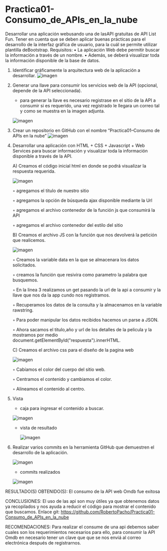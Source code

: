 # Practica01-Consumo_de_APIs_en_la_nube
Desarrollar una aplicación webusando una de lasAPI gratuitas de API List Fun. Tener en cuenta que se deben aplicar buenas prácticas para el desarrollo de la interfaz gráfica de usuario, para la cuál se permite utilizar plantilla deBootstrap.
Requisitos:
    • La aplicación Web debe permitir buscar la información a través de un nombre.
    • Además, se deberá visualizar toda la información disponible de la base de datos. 
    
    
  1. Identificar gráficamente la arquitectura web de la aplicación a desarrollar.
     ![imagen](https://user-images.githubusercontent.com/56565107/114470627-d2eb8100-9bb4-11eb-9900-bc63cb6df60b.png)
     
  2. Generar una llave para consumir los servicios web de la API (opcional, depende de la API seleccionada).
        - para generar la llave es necesario registrase en el sitio de la API a consumir si es requerido, una vez registrado le llegara un correo tal 
          y como se muestra en la imagen adjunta. 
       
        
        ![imagen](https://user-images.githubusercontent.com/56565107/114470781-15ad5900-9bb5-11eb-9264-a43064717ac7.png)


  3. Crear un repositorio en GitHub con el nombre “Practica01–Consumo de APIs en la nube”
        ![imagen](https://user-images.githubusercontent.com/56565107/114470945-61f89900-9bb5-11eb-8b33-b3dd372da58d.png)
        
  4. Desarrollar una aplicación con HTML + CSS + Javascript + Web Services para buscar información y visualizar toda la información disponible 
     a través de la API. 
     
     A) Creamos el código inicial html en donde se podrá visualizar la respuesta requerida.
    
        ![imagen](https://user-images.githubusercontent.com/56565107/114471075-a08e5380-9bb5-11eb-9cd2-8daf12121bb9.png)
        
        
        
        ◦ agregamos el titulo de nuestro sitio
        
        ◦ agregamos la opción de búsqueda ajax disponible mediante la Url
        
        ◦ agregamos el archivo contenedor de la función js que consumirá la API
        
        ◦ agregamos el archivo contenedor del estilo del sitio
        
      B) Creamos el archivo JS con la función que nos devolverá la petición que realicemos.
        
        ![imagen](https://user-images.githubusercontent.com/56565107/114471291-f8c55580-9bb5-11eb-8780-d103a628be6a.png)
        
        
        
        ◦ Creamos la variable data en la que se almacenara los datos solicitados.
        
        ◦ creamos la función que resivira como parametro la palabra que busquemos.
        
        ◦ En la linea 3 realizamos un get pasando la url de la api a consumir y la llave que nos da la app cundo nos registramos.
        
        ◦ Recuperamos los datos de la consulta y la almacenamos en la variable rawstring.
        
        ◦ Para poder manipular los datos recibidos hacemos un parse a JSON.
        
        ◦ Ahora sacamos el titulo,año y url de los detalles de la pelicula y la mostramos por medio document.getElementById("respuesta").innerHTML. 
        
        
      C) Creamos el archivo css para el diseño de la pagina web
      
        ![imagen](https://user-images.githubusercontent.com/56565107/114471498-5eb1dd00-9bb6-11eb-8e8b-eb517a688b32.png)

        
        ◦ Cabíamos el color del cuerpo del sitio web.
        
        ◦ Centramos el contenido y cambiamos el color.
        
        ◦ Alineamos el contenido al centro.

  5. Vista
      - caja para ingresar el contenido a buscar.
      
      ![imagen](https://user-images.githubusercontent.com/56565107/114471632-91f46c00-9bb6-11eb-853b-dedd4a343533.png)
      
      - vista de resultado

        ![imagen](https://user-images.githubusercontent.com/56565107/114471696-a9cbf000-9bb6-11eb-83d1-33a41ffe1997.png)
        
  6. Realizar varios commits en la herramienta GitHub que demuestren el desarrollo de la aplicación.
  
        ![imagen](https://user-images.githubusercontent.com/56565107/114471869-e7c91400-9bb6-11eb-8eed-2e1b44874f0c.png)

        - commits realizados
        
        ![imagen](https://user-images.githubusercontent.com/56565107/114471911-f7485d00-9bb6-11eb-981b-fdac6fdc66f8.png)

RESULTADO(S) OBTENIDO(S):
 El consumo de la API web Omdb fue exitosa 
 
CONCLUSIONES:
El uso de las api son muy útiles ya que obtenemos datos ya recopilados y nos ayuda a reducir el código para mostrar el contenido que buscamos. 
Enlace git:
https://github.com/RobertoPacho/Practica01-Consumo_de_APIs_en_la_nube 

RECOMENDACIONES:
Para realizar el consume de una api debemos saber cuales son los requerimientos necesarios para ello, para consumir la API Omdb en necesario tener un clave que que se nos enviá al correo electrónica después de registrarnos.

        
        


